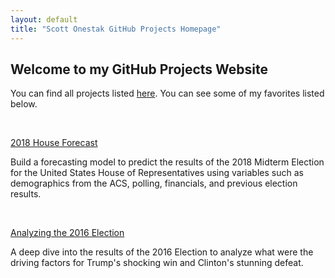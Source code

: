 ```yaml
---
layout: default
title: "Scott Onestak GitHub Projects Homepage"
---
```


## Welcome to my GitHub Projects Website

You can find all projects listed [here](https://scottonestak.github.io/Projects/Projects.html).  You can see some of my favorites listed below.

<br/>

[2018 House Forecast](https://scottonestak.github.io/Projects/2018_House_Forecast/2018_House_Forecast.html)

Build a forecasting model to predict the results of the 2018 Midterm Election for the United States House of Representatives using variables such as demographics from the ACS, polling, financials, and previous election results.

<br/>

[Analyzing the 2016 Election](https://scottonestak.github.io/Projects/2016_Election/2016_Election_Analysis.html)

A deep dive into the results of the 2016 Election to analyze what were the driving factors for Trump's shocking win and Clinton's stunning defeat.
